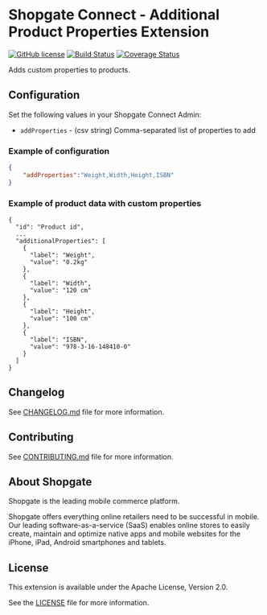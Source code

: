 # Shopgate Connect - Additional Product Properties Extension

[![GitHub license](http://dmlc.github.io/img/apache2.svg)](LICENSE)
[![Build Status](https://travis-ci.org/shopgate/ext-products-add-properties.svg?branch=master)](https://travis-ci.org/shopgate/ext-magento-favorites)
[![Coverage Status](https://coveralls.io/repos/github/shopgate/ext-products-add-properties/badge.svg?branch=master)](https://coveralls.io/github/shopgate/ext-products-add-properties?branch=master)

Adds custom properties to products.

## Configuration

Set the following values in your Shopgate Connect Admin:
* `addProperties` - (csv string) Comma-separated list of properties to add

### Example of configuration

```json
{
    "addProperties":"Weight,Width,Height,ISBN"
}
```

### Example of product data with custom properties

```
{
  "id": "Product id",
  ...
  "additionalProperties": [
    {
      "label": "Weight",
      "value": "0.2kg"
    },
    {
      "label": "Width",
      "value": "120 cm"
    },
    {
      "label": "Height",
      "value": "100 cm"
    },
    {
      "label": "ISBN",
      "value": "978-3-16-148410-0"
    }
  ]
}
```

## Changelog

See [CHANGELOG.md](CHANGELOG.md) file for more information.

## Contributing

See [CONTRIBUTING.md](docs/CONTRIBUTING.md) file for more information.

## About Shopgate

Shopgate is the leading mobile commerce platform.

Shopgate offers everything online retailers need to be successful in mobile. Our leading
software-as-a-service (SaaS) enables online stores to easily create, maintain and optimize native
apps and mobile websites for the iPhone, iPad, Android smartphones and tablets.

## License

This extension is available under the Apache License, Version 2.0.

See the [LICENSE](./LICENSE) file for more information.
